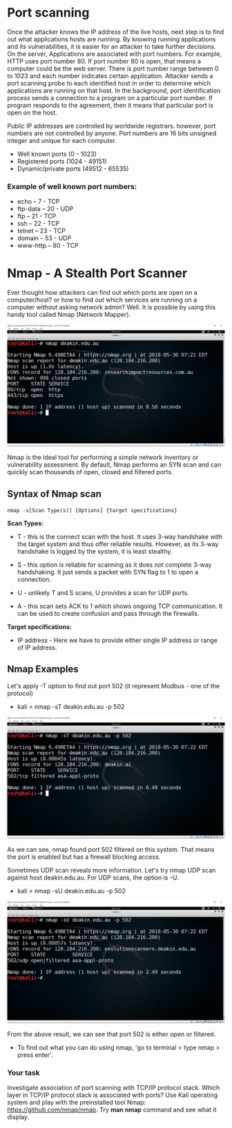 # Port scanning

Once the attacker knows the IP address of the live hosts, next step is to find out what applications hosts are running. By knowing running applications and its vulnerabilities, it is easier for an attacker to take further decisions. On the server, Applications are associated with port numbers. For example, HTTP uses port number 80. If port number 80 is open, that means a computer could be the web server. There is port number range between 0 to 1023 and each number indicates certain application. Attacker sends a port scanning probe to each identified host in order to determine which applications are running on that host. In the background, port identification process sends a connection to a program on a particular port number. If program responds to the agreement, then it means that particular port is open on the host.

Public IP addresses are controlled by worldwide registrars. however, port numbers are not controlled by anyone. Port numbers are 16 bits unsigned integer and unique for each computer.

* Well known ports (0 - 1023)
* Registered ports (1024 - 49151)
* Dynamic/private ports (49512 - 65535)

### Example of well known port numbers:
* echo – 7 - TCP
* ftp-data – 20 - UDP
* ftp – 21 - TCP
* ssh – 22 - TCP
* telnet – 23 - TCP
* domain – 53 - UDP
* www-http – 80 - TCP

# Nmap - A Stealth Port Scanner

Ever thought how attackers can find out which ports are open on a computer/host? or how to find out which services are running on a computer without asking network admin? Well. It is possible by using this handy tool called Nmap (Network Mapper).

![GitHub Logo](./images/nmap-1.PNG)
<!--- (source: Manually created image by Vikrant Patel) -->

Nmap is the ideal tool for performing a simple network inventory or vulnerability assessment. By default, Nmap performs an SYN scan and can quickly scan thousands of open, closed and filtered ports.

## Syntax of Nmap scan

    nmap -s[Scan Type(s)] [Options] {target specifications}

**Scan Types:**

* T - this is the connect scan with the host. It uses 3-way handshake with the target system and thus offer reliable results. However, as its 3-way handshake is logged by the system, it is least stealthy. 

* S - this option is reliable for scanning as it does not complete 3-way handshaking. It just sends a packet with SYN flag to 1 to open a connection.

* U - unlikely T and S scans, U provides a scan for UDP ports.

* A - this scan sets ACK to 1 which shows ongoing TCP communication. It can be used to create confusion and pass through the firewalls.

**Target specifications:**
* IP address - Here we have to provide either single IP address or range of IP address.

## Nmap Examples

Let's apply -T option to find out port 502 (it represent Modbus - one of the protocol) 

* kali > nmap -sT deakin.edu.au -p 502

![GitHub Logo](./images/nmap-2.PNG)
<!--- (source: Manually created image by Vikrant Patel) -->

As we can see, nmap found port 502 filtered on this system. That means the port is enabled but has a firewall blocking access. 

Sometimes UDP scan reveals more information. Let's try nmap UDP scan against host deakin.edu.au. For UDP scans, the option is -U.

* kali > nmap -sU deakin.edu.au -p 502

![GitHub Logo](./images/nmap-3.PNG)
<!--- (source: Manually created image by Vikrant Patel) -->

From the above result, we can see that port 502 is either open or filtered.

* To find out what you can do using nmap, 'go to terminal > type nmap > press enter'.

### Your task
Investigate association of port scanning with TCP/IP protocol stack. Which layer in TCP/IP protocol stack is associated with ports? Use Kali operating system and play with the preinstalled tool Nmap: https://github.com/nmap/nmap. Try **man nmap** command and see what it display.
